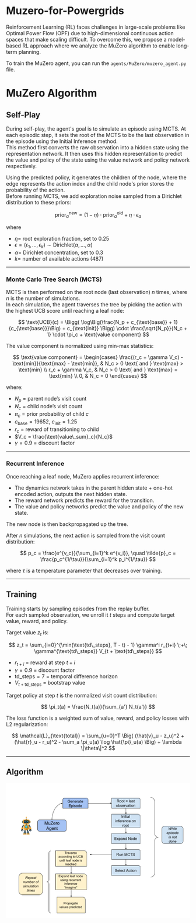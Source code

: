 # Muzero-for-Powergrids

Reinforcement Learning (RL) faces challenges in large-scale problems like Optimal Power Flow (OPF) due to high-dimensional continuous action spaces that make scaling difficult. To overcome this, we propose a model-based RL approach where we analyze the MuZero algorithm to enable long-term planning. 

To train the MuZero agent, you can run the `agents/MuZero/muzero_agent.py` file.

# MuZero Algorithm

## Self-Play

During self-play, the agent's goal is to simulate an episode using MCTS. At each episodic step, it sets the root of the MCTS to be the last observation in the episode using the Initial Inference method.  
This method first converts the raw observation into a hidden state using the representation network. It then uses this hidden representation to predict the value and policy of the state using the value network and policy network respectively.  

Using the predicted policy, it generates the children of the node, where the edge represents the action index and the child node's prior stores the probability of the action.  
Before running MCTS, we add exploration noise sampled from a Dirichlet distribution to these priors:

$$
\text{prior}_a^{\text{new}} = (1 - \eta) \cdot \text{prior}_a^{\text{old}} + \eta \cdot \epsilon_a
$$

where  
- $\eta =$ root exploration fraction, set to 0.25  
- $\epsilon = (\epsilon_1, \dots, \epsilon_k) \sim \text{Dirichlet}(\alpha, \dots, \alpha)$  
- $\alpha =$ Dirichlet concentration, set to 0.3  
- $k =$ number of available actions (487)  

---

### Monte Carlo Tree Search (MCTS)

MCTS is then performed on the root node (last observation) $n$ times, where $n$ is the number of simulations.  
In each simulation, the agent traverses the tree by picking the action with the highest UCB score until reaching a leaf node:

$$
\text{UCB}(c) = \Bigg( \log\Big(\frac{N_p + c_{\text{base}} + 1}{c_{\text{base}}}\Big) + c_{\text{init}} \Bigg) \cdot \frac{\sqrt{N_p}}{N_c + 1} \cdot \pi_c + \text{value component}
$$

The value component is normalized using min-max statistics:

$$
\text{value component} =
\begin{cases} 
\frac{(r_c + \gamma V_c) - \text{min}}{\text{max} - \text{min}}, & N_c > 0 \text{ and } \text{max} > \text{min} \\
r_c + \gamma V_c, & N_c > 0 \text{ and } \text{max} = \text{min} \\
0, & N_c = 0
\end{cases}
$$

where:  
- $N_p$ = parent node’s visit count  
- $N_c$ = child node’s visit count  
- $\pi_c$ = prior probability of child $c$  
- $c_{\text{base}} = 19652$, $c_{\text{init}} = 1.25$  
- $r_c$ = reward of transitioning to child  
- $V_c = \frac{\text{value\_sum}_c}{N_c}$  
- $\gamma = 0.9$ = discount factor  

---

### Recurrent Inference

Once reaching a leaf node, MuZero applies recurrent inference:  
- The dynamics network takes in the parent hidden state + one-hot encoded action, outputs the next hidden state.  
- The reward network predicts the reward for the transition.  
- The value and policy networks predict the value and policy of the new state.  

The new node is then backpropagated up the tree.  

After $n$ simulations, the next action is sampled from the visit count distribution:

$$
p_c = \frac{e^{v_c}}{\sum_{i=1}^k e^{v_i}}, \quad 
\tilde{p}_c = \frac{p_c^{1/\tau}}{\sum_{i=1}^k p_i^{1/\tau}}
$$

where $\tau$ is a temperature parameter that decreases over training.

---

## Training

Training starts by sampling episodes from the replay buffer.  
For each sampled observation, we unroll it $t$ steps and compute target value, reward, and policy.  

Target value $z_t$ is:

$$
z_t = \sum_{i=0}^{\min(\text{td\_steps}, T - t) - 1} \gamma^i r_{t+i} \;+\; \gamma^{\text{td\_steps}} V_{t + \text{td\_steps}}
$$

- $r_{t+i}$ = reward at step $t+i$  
- $\gamma = 0.9$ = discount factor  
- $\text{td\_steps} = 7$ = temporal difference horizon  
- $V_{t + \text{td\_steps}}$ = bootstrap value  

Target policy at step $t$ is the normalized visit count distribution:

$$
\pi_t(a) = \frac{N_t(a)}{\sum_{a'} N_t(a')}
$$

The loss function is a weighted sum of value, reward, and policy losses with L2 regularization:

$$
\mathcal{L}_{\text{total}} = \sum_{u=0}^T \Big( 
(\hat{v}_u - z_u)^2 + (\hat{r}_u - r_u)^2 - \sum_a \pi_u(a) \log \hat{\pi}_u(a) 
\Big) + \lambda \|\theta\|^2
$$

---

## Algorithm

![Self-Play Algorithm](images/muzero/self-play-diagram.png)
